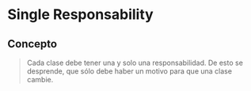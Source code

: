 # Single Responsability

## Concepto

> Cada clase debe tener una y solo una responsabilidad. De esto se desprende, que sólo debe haber un motivo para que una clase cambie.